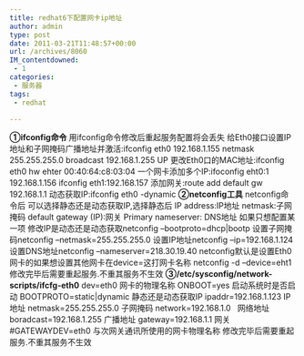 ```yaml
---
title: redhat6下配置网卡ip地址
author: admin
type: post
date: 2011-03-21T11:48:57+00:00
url: /archives/8060
IM_contentdowned:
 - 1
categories:
 - 服务器
tags:
 - redhat

---
```

**①ifconfig命令**
用ifconfig命令修改后重起服务配置将会丢失
给Eth0接口设置IP地址和子网掩码广播地址并激活:ifconfig eth0 192.168.1.155 netmask 255.255.255.0 broadcast 192.168.1.255 UP
更改Eth0口的MAC地址:ifconfig eth0 hw ehter 00:40:64:c8:03:04
一个网卡添加多个IP:ifoconfig eht0:1 192.168.1.156 ifconfig eth1:192.168.157
添加网关:route add default gw 192.168.1.1
动态获取IP:ifconfig eth0 -dynamic
**②netconfig工具**
netconfig命令后 可以选择静态还是动态获取IP,选择静态后
IP address:IP地址
netmask:子网掩码
default gateway (IP):网关
Primary nameserver: DNS地址
如果只想配置某一项
修改IP是动态还是动态获取netconfig –bootproto=dhcp|bootp
设置子网掩码netconfig –netmask=255.255.255.0
设置IP地址netconfig –ip=192.168.1.124
设置DNS地址netconfig –nameserver=218.30.19.40
netconfig默认是设置Eth0网卡的如果想设置其他网卡在device=这打网卡名称
netconfig -d –device=eht1
修改完毕后需要重起服务.不重其服务不生效
**③/etc/sysconfig/network-scripts/ifcfg-eth0**
dev=eth0 网卡的物理名称
ONBOOT=yes 启动系统时是否启动
BOOTPROTO=static|dynamic 静态还是动态获取IP
ipaddr=192.168.1.123 IP地址
netmask=255.255.255.0 子网掩码
network=192.168.1.0   网络地址
boradcast=192.168.1.255 广播地址
gateway=192.168.1.1 网关
#GATEWAYDEV=eth0 与次网关通讯所使用的网卡物理名称
修改完毕后需要重起服务.不重其服务不生效